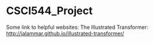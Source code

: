 # CSCI544_Project


Some link to helpful websites:
The Illustrated Transformer: http://jalammar.github.io/illustrated-transformer/
